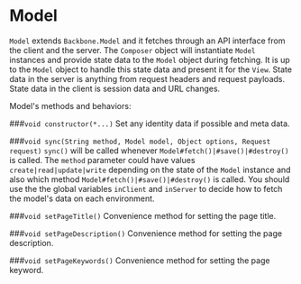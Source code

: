 Model
=====
`Model` extends `Backbone.Model` and it fetches through an API interface from the client and the server. The `Composer` object will instantiate `Model` instances and provide state data to the `Model` object during fetching. It is up to the `Model` object to handle this state data and present it for the `View`. State data in the server is anything from request headers and request payloads. State data in the client is session data and URL changes.

Model's methods and behaviors:

###`void constructor(*...)`
Set any identity data if possible and meta data.

###`void sync(String method, Model model, Object options, Request request)`
`sync()` will be called whenever `Model#fetch()|#save()|#destroy()` is called. The `method` parameter could have values `create|read|update|write` depending on the state of the `Model` instance and also which method `Model#fetch()|#save()|#destroy()` is called. You should use the the global variables `inClient` and `inServer` to decide how to fetch the model's data on each environment. 

###`void setPageTitle()`
Convenience method for setting the page title. 

###`void setPageDescription()`
Convenience method for setting the page description. 

###`void setPageKeywords()`
Convenience method for setting the page keyword. 

